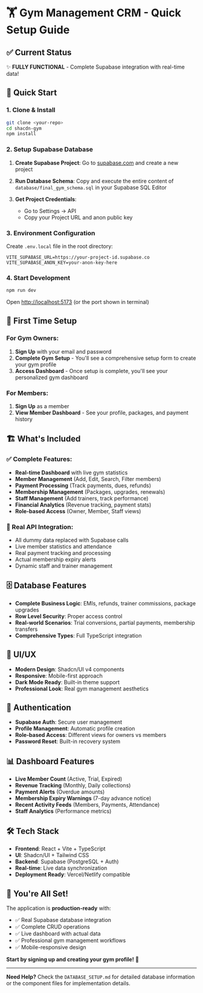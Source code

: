 # 🏋️ Gym Management CRM - Quick Setup Guide

## ✅ **Current Status**
✨ **FULLY FUNCTIONAL** - Complete Supabase integration with real-time data!

## 🚀 **Quick Start**

### 1. **Clone & Install**
```bash
git clone <your-repo>
cd shacdn-gym
npm install
```

### 2. **Setup Supabase Database**

1. **Create Supabase Project**: Go to [supabase.com](https://supabase.com) and create a new project

2. **Run Database Schema**: Copy and execute the entire content of `database/final_gym_schema.sql` in your Supabase SQL Editor

3. **Get Project Credentials**: 
   - Go to Settings → API
   - Copy your Project URL and anon public key

### 3. **Environment Configuration**
Create `.env.local` file in the root directory:
```env
VITE_SUPABASE_URL=https://your-project-id.supabase.co
VITE_SUPABASE_ANON_KEY=your-anon-key-here
```

### 4. **Start Development**
```bash
npm run dev
```

Open [http://localhost:5173](http://localhost:5173) (or the port shown in terminal)

## 🎯 **First Time Setup**

### **For Gym Owners:**
1. **Sign Up** with your email and password
2. **Complete Gym Setup** - You'll see a comprehensive setup form to create your gym profile
3. **Access Dashboard** - Once setup is complete, you'll see your personalized gym dashboard

### **For Members:**
1. **Sign Up** as a member
2. **View Member Dashboard** - See your profile, packages, and payment history

## 🏗️ **What's Included**

### **✅ Complete Features:**
- **Real-time Dashboard** with live gym statistics
- **Member Management** (Add, Edit, Search, Filter members)
- **Payment Processing** (Track payments, dues, refunds)
- **Membership Management** (Packages, upgrades, renewals)
- **Staff Management** (Add trainers, track performance)
- **Financial Analytics** (Revenue tracking, payment stats)
- **Role-based Access** (Owner, Member, Staff views)

### **🔧 Real API Integration:**
- All dummy data replaced with Supabase calls
- Live member statistics and attendance
- Real payment tracking and processing
- Actual membership expiry alerts
- Dynamic staff and trainer management

## 🗄️ **Database Features**
- **Complete Business Logic**: EMIs, refunds, trainer commissions, package upgrades
- **Row Level Security**: Proper access control
- **Real-world Scenarios**: Trial conversions, partial payments, membership transfers
- **Comprehensive Types**: Full TypeScript integration

## 🎨 **UI/UX**
- **Modern Design**: Shadcn/UI v4 components
- **Responsive**: Mobile-first approach
- **Dark Mode Ready**: Built-in theme support
- **Professional Look**: Real gym management aesthetics

## 🔐 **Authentication**
- **Supabase Auth**: Secure user management
- **Profile Management**: Automatic profile creation
- **Role-based Access**: Different views for owners vs members
- **Password Reset**: Built-in recovery system

## 📊 **Dashboard Features**
- **Live Member Count** (Active, Trial, Expired)
- **Revenue Tracking** (Monthly, Daily collections)
- **Payment Alerts** (Overdue amounts)
- **Membership Expiry Warnings** (7-day advance notice)
- **Recent Activity Feeds** (Members, Payments, Attendance)
- **Staff Analytics** (Performance metrics)

## 🛠️ **Tech Stack**
- **Frontend**: React + Vite + TypeScript
- **UI**: Shadcn/UI + Tailwind CSS
- **Backend**: Supabase (PostgreSQL + Auth)
- **Real-time**: Live data synchronization
- **Deployment Ready**: Vercel/Netlify compatible

## 🎉 **You're All Set!**

The application is **production-ready** with:
- ✅ Real Supabase database integration
- ✅ Complete CRUD operations
- ✅ Live dashboard with actual data
- ✅ Professional gym management workflows
- ✅ Mobile-responsive design

**Start by signing up and creating your gym profile!** 🚀

---

**Need Help?** Check the `DATABASE_SETUP.md` for detailed database information or the component files for implementation details.

